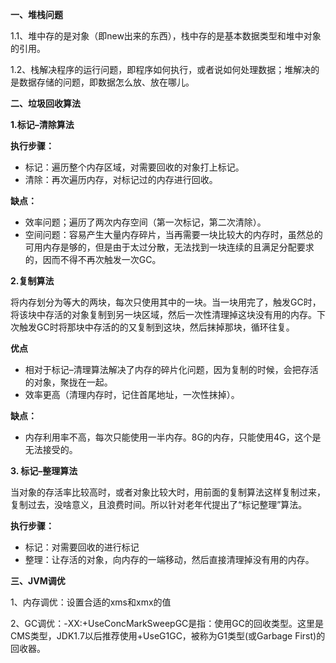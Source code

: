 **一、堆栈问题**

1.1、堆中存的是对象（即new出来的东西），栈中存的是基本数据类型和堆中对象的引用。

1.2、栈解决程序的运行问题，即程序如何执行，或者说如何处理数据；堆解决的是数据存储的问题，即数据怎么放、放在哪儿。

**二、垃圾回收算法**

**1.标记–清除算法**

**执行步骤：**

- 标记：遍历整个内存区域，对需要回收的对象打上标记。
- 清除：再次遍历内存，对标记过的内存进行回收。

**缺点：**

- 效率问题；遍历了两次内存空间（第一次标记，第二次清除）。
- 空间问题：容易产生大量内存碎片，当再需要一块比较大的内存时，虽然总的可用内存是够的，但是由于太过分散，无法找到一块连续的且满足分配要求的，因而不得不再次触发一次GC。

**2.复制算法**

将内存划分为等大的两块，每次只使用其中的一块。当一块用完了，触发GC时，将该块中存活的对象复制到另一块区域，然后一次性清理掉这块没有用的内存。下次触发GC时将那块中存活的的又复制到这块，然后抹掉那块，循环往复。

**优点**

- 相对于标记–清理算法解决了内存的碎片化问题，因为复制的时候，会把存活的对象，聚拢在一起。
- 效率更高（清理内存时，记住首尾地址，一次性抹掉）。

**缺点：**

- 内存利用率不高，每次只能使用一半内存。8G的内存，只能使用4G，这个是无法接受的。

**3. 标记–整理算法**

当对象的存活率比较高时，或者对象比较大时，用前面的复制算法这样复制过来，复制过去，没啥意义，且浪费时间。所以针对老年代提出了“标记整理”算法。

**执行步骤：**

- 标记：对需要回收的进行标记
- 整理：让存活的对象，向内存的一端移动，然后直接清理掉没有用的内存。

**三、JVM调优**

1、内存调优：设置合适的xms和xmx的值

2、GC调优：-XX:+UseConcMarkSweepGC是指：使用GC的回收类型。这里是CMS类型，JDK1.7以后推荐使用+UseG1GC，被称为G1类型(或Garbage First)的回收器。